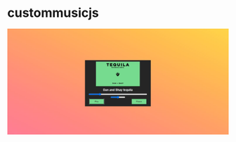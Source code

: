 # custommusicjs



![](https://raw.githubusercontent.com/dorinelrushi/custommusicjs/master/musicjs.JPG)
